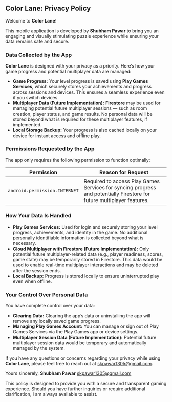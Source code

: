## Color Lane: Privacy Policy

Welcome to **Color Lane**!

This mobile application is developed by **Shubham Pawar** to bring you an engaging and visually stimulating puzzle experience while ensuring your data remains safe and secure.

### Data Collected by the App

**Color Lane** is designed with your privacy as a priority. Here’s how your game progress and potential multiplayer data are managed:

- **Game Progress:** Your level progress is saved using **Play Games Services**, which securely stores your achievements and progress across sessions and devices. This ensures a seamless experience even if you switch devices.
- **Multiplayer Data (Future Implementation):** **Firestore** may be used for managing potential future multiplayer sessions — such as room creation, player status, and game results. No personal data will be stored beyond what is required for these multiplayer features, if implemented.
- **Local Storage Backup:** Your progress is also cached locally on your device for instant access and offline play.

### Permissions Requested by the App

The app only requires the following permission to function optimally:

| Permission                     | Reason for Request                                                                                                |
|--------------------------------|-------------------------------------------------------------------------------------------------------------------|
| `android.permission.INTERNET`  | Required to access Play Games Services for syncing progress and potentially Firestore for future multiplayer features. |

### How Your Data Is Handled

- **Play Games Services:** Used for login and securely storing your level progress, achievements, and identity in the game. No additional personally identifiable information is collected beyond what is necessary.
- **Cloud Multiplayer with Firestore (Future Implementation):** Only potential future multiplayer-related data (e.g., player readiness, scores, game state) may be temporarily stored in Firestore. This data would be used to enable real-time multiplayer interactions and may be deleted after the session ends.
- **Local Backup:** Progress is stored locally to ensure uninterrupted play even when offline.

### Your Control Over Personal Data

You have complete control over your data:

- **Clearing Data:** Clearing the app’s data or uninstalling the app will remove any locally saved game progress.
- **Managing Play Games Account:** You can manage or sign out of Play Games Services via the Play Games app or device settings.
- **Multiplayer Session Data (Future Implementation):** Potential future multiplayer session data would be temporary and automatically managed by the system.

If you have any questions or concerns regarding your privacy while using **Color Lane**, please feel free to reach out at [skpawar1305@gmail.com](mailto:skpawar1305@gmail.com).

Yours sincerely,
**Shubham Pawar**
skpawar1305@gmail.com

This policy is designed to provide you with a secure and transparent gaming experience. Should you have further inquiries or require additional clarification, I am always available to assist.
